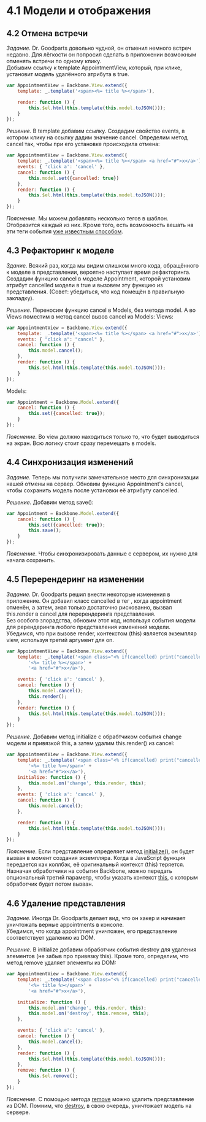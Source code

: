 # 4.1 Модели и отображения

## 4.2 Отмена встречи

_Задание._
Dr. Goodparts довольно чудной, он отменил немного встреч недавно. Для лёгкости он попросил сделать в приложении возможным отменять встречи по одному клику.    
Добывим ссылку к template AppointmentView, который, при клике, установит модель удалённого атрибута в true.
```javascript
var AppointmentView = Backbone.View.extend({
    template: _.template('<span><%= title %></span>'),

    render: function () {
        this.$el.html(this.template(this.model.toJSON()));
    }
});
```

_Решение._
В template добавим ссылку. Создадим свойство events, в котором клику на ссылку дадим значение cancel. Определим метод cancel так, чтобы при его установке происходила отмена:
```javascript
var AppointmentView = Backbone.View.extend({
    template: _.template('<span><%= title %></span> <a href="#">x</a>'),
    events: { 'click a': 'cancel' },
    cancel: function () {
        this.model.set({cancelled: true})
    },
    render: function () {
        this.$el.html(this.template(this.model.toJSON()));
    }
});
```

_Пояснение._
Мы можем добавлять несколько тегов в шаблон. Отобразится каждый из них. Кроме того, есть возможность вешать на эти теги события [уже известным способом](https://github.com/Preigile/CodeschoolHints/blob/master/JavaScript/Anatomy_of_Backbone/3.views.md#36-%D0%A1%D0%BE%D0%B1%D1%8B%D1%82%D0%B8%D1%8F-view).

## 4.3 Рефакторинг к моделе

_Здание._
Всякий раз, когда мы видим слишком много кода, обращённого к моделе в представлении, вероятно наступает время рефакторинга.  
Создадим функцию cancel в моделе Appointment, которой установим атрибут cancelled модели в true и вызовем эту функцию из представления. (Совет: убедиться, что код помещён в правильную закладку).

_Решение._
Переносим функцию cancel в Models, без метода model. А во Views поместим в метод cancel вызов cancel из Models:
Views:
```javascript
var AppointmentView = Backbone.View.extend({
    template: _.template('<span><%= title %></span> <a href="#">x</a>'),
    events: { "click a": "cancel" },
    cancel: function () {
        this.model.cancel();
    },
    render: function () {
        this.$el.html(this.template(this.model.toJSON()));
    }
});
```
Models:
```javascript
var Appointment = Backbone.Model.extend({
    cancel: function () {
        this.set({cancelled: true});
    }
});
```

_Пояснение._
Во view должно находиться только то, что будет выводиться на экран. Всю логику стоит сразу перемещать в models.

## 4.4 Синхронизация изменений

_Задание._
Теперь мы получили замечательное место для синхронизации нашей отмены на сервер. Обновим функцию Appointment's cancel, чтобы сохранить модель после установки её атрибуту cancelled.

_Решение._
Добавим метод save():
```javascript
var Appointment = Backbone.Model.extend({
    cancel: function () {
        this.set({cancelled: true});
        this.save();
    }
});
```

_Пояснение._
Чтобы синхронизировать данные с сервером, их нужно для начала сохранить.

## 4.5 Перерендеринг на изменении

_Задание._
Dr. Goodparts решил внести некоторые изменения в приложение. Он добавил класс cancelled в тег <span>, когда appointment отменён, а затем, зная только достаточно рискованно, вызвал this.render в cancel для перерендеринга представления.   
Без особого злорадства, обновим этот код, используя события модели для ререндеринга любого представления изменений модели.   
Убедимся, что при вызове render, контекстом (this) является экземпляр view, используя третий аргумент для on.
```javascript
var AppointmentView = Backbone.View.extend({
    template: _.template('<span class="<% if(cancelled) print("cancelled") %>">' +
        '<%= title %></span>' +
        '<a href="#">x</a>'),

    events: { 'click a': 'cancel' },
    cancel: function () {
        this.model.cancel();
        this.render();
    },
    render: function () {
        this.$el.html(this.template(this.model.toJSON()));
    }
});
```

_Решение._
Добавим метод initialize с обрабтчиком события change модели и привязкой this, а затем удалим this.render() из cancel:
```javascript
var AppointmentView = Backbone.View.extend({
    template: _.template('<span class="<% if(cancelled) print("cancelled") %>">' +
        '<%= title %></span>' +
        '<a href="#">x</a>'),
    initialize: function () {
        this.model.on('change', this.render, this);
    },
    events: { 'click a': 'cancel' },
    cancel: function () {
        this.model.cancel();
    },

    render: function () {
        this.$el.html(this.template(this.model.toJSON()));
    }
});
```

_Пояснение._
Если представление определяет метод [initialize()](http://backbonejs.ru/#View-constructor), он будет вызван в момент создания экземпляра. Когда в JavaScript функция передается как коллбэк, её оригинальный контекст (this) теряется. Назначая обработчики на события Backbone, можно передать опциональный третий параметр, чтобы указать контекст [this](http://backbonejs.ru/#FAQ-this), с которым обработчик будет потом вызван.

## 4.6 Удаление представления

_Задание._
Иногда Dr. Goodparts делает вид, что он хакер и начинает уничтожать верные appointments в консоле.   
Убедимся, что когда appointment уничтожен, его представление соответствует удалению из DOM.

_Решение._
В initialize добавим обработчик события destroy для удаления элементов (не забыв про привязку this). Кроме того, определим, что метод remove удаляет элементы из DOM:
```javascript
var AppointmentView = Backbone.View.extend({
    template: _.template('<span class="<% if(cancelled) print("cancelled") %>">' +
        '<%= title %></span>' +
        '<a href="#">x</a>'),

    initialize: function () {
        this.model.on('change', this.render, this);
        this.model.on('destroy', this.remove, this);
    },

    events: { 'click a': 'cancel' },
    cancel: function () {
        this.model.cancel();
    },
    render: function () {
        this.$el.html(this.template(this.model.toJSON()));
    },
    remove: function () {
        this.$el.remove();
    }
});
```

_Пояснение._
С помощью метода [remove](http://backbonejs.ru/#View-remove) можно удалить представление из DOM. Помним, что [destroy](http://backbonejs.ru/#Model-destroy), в свою очередь, уничтожает модель на сервере.